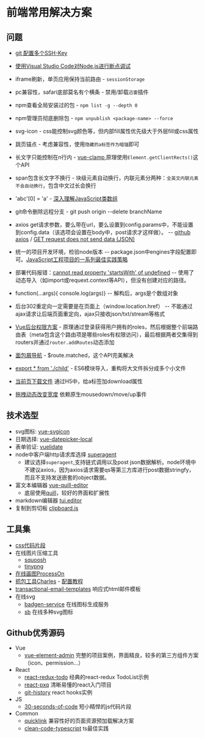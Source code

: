 # 前端常用解决方案

## 问题
* [git 配置多个SSH-Key](https://my.oschina.net/stefanzhlg/blog/529403)

* [使用Visual Studio Code对Node.js进行断点调试](https://segmentfault.com/a/1190000009084576)

* iframe刷新，单页应用保持当前路由 - `sessionStorage`

* pc兼容性，safari底部莫名有个横条 - 禁用/卸载`迅雷`插件

* npm查看全局安装过的包 - `npm list -g --depth 0`

* npm管理员彻底删除包 - `npm unpublish <package-name> --force`

* svg-icon - css能控制svg颜色等，但内部fill属性优先级大于外层fill或css属性

* 跳页锚点 - 考虑兼容性，使用`隐藏的a标签作为暗锚`即可

* 长文字只能控制在n行内 - [vue-clamp](https://github.com/Justineo/vue-clamp),原理使用`Element.getClientRects()`这个API

* span包含长文字不换行 - 块级元素自动换行，内联元素分两种：`全英文内联元素不会自动换行`，包含中文过长会换行

* 'abc'[0] = 'a' - [深入理解JavaScript类数组](https://segmentfault.com/a/1190000005076858)

* git命令删除远程分支 - git push origin --delete branchName

* axios get请求参数，要么带在url，要么设置到config.params中，不能设置到config.data（该选项会设置在body中，post请求才这样做）。 -- [github axios](https://github.com/axios/axios) / [GET request does not send data (JSON)](https://github.com/axios/axios/issues/787)

* 统一的项目开发环境，检验node版本 -- package.json中engines字段配置即可。[JavaScript工程项目的一系列最佳实践策略](https://mp.weixin.qq.com/s/FroImJAuAO05BY1rZAhMkQ)

* 部署代码报错：[cannot read property 'startsWith' of undefined](https://github.com/geowarin/friendly-errors-webpack-plugin/issues/69) -- 使用了动态导入（如import或requext.context等API），但没有创建对应的路径。

* function(...args){ console.log(args)} -- 解构后，args是个数组对象

* 后台302重定向一定需要是在页面上（window.location.href） -- 不能通过ajax请求让后端页面重定向，ajax只接收json/txt/stream等格式

* [Vue后台权限方案](https://segmentfault.com/a/1190000009506097) - 原理通过登录获得用户拥有的roles，然后根据整个前端路由表（meta包含这个路由项是哪些roles有权限访问），最后根据两者交集得到routers并通过`router.addRoutes`动态添加

* [面包屑导航](https://github.com/PanJiaChen/vue-element-admin/blob/master/src/components/Breadcrumb/index.vue) - $route.matched，这个API完美解决

* [export * from './child'](https://stackoverflow.com/questions/38077164/es6-export-from-import/38077264) - ES6模块导入，重构将大文件拆分成多个小文件

* [当前页下载文件](http://www.alloyteam.com/2014/01/use-js-file-download/) 通过H5中，给a标签加download属性

* [拖拽动态改变宽度](https://github.com/bokuweb/re-resizable) 依赖原生mousedown/move/up事件

## 技术选型

* svg图标: [vue-svgicon](https://github.com/MMF-FE/vue-svgicon)
* 日期选择: [vue-datepicker-local](https://github.com/weifeiyue/vue-datepicker-local)
* 表单验证: [vuelidate](https://github.com/monterail/vuelidate)
* node中客户端http请求库选择 [superagent]()
    * 建议选择`superagent`,支持链式调用以及post json数据解析。node环境中不建议axios，因为axios请求需要qs等第三方库进行post数据stringfy，而且不支持发送嵌套的object数据。
* 富文本编辑器 [vue-quill-editor](https://github.com/surmon-china/vue-quill-editor/blob/master/src/editor.vue)
    * 底层使用[quill](https://github.com/quilljs/quill)，较好的界面和扩展性
* markdown编辑器 [tui.editor](https://github.com/nhnent/tui.editor)
* 复制到剪切板 [clipboard.js]()

## 工具集

* [css代码片段](https://30-seconds.github.io/30-seconds-of-css/#transform-centering)
* 在线图片压缩工具
    * [squoosh](https://squoosh.app/)
    * [tinypng](https://tinypng.com/)
* [在线画图ProcessOn](https://www.processon.com/organizations/5c653312e4b0f0908a940a64#diagrams)
* [抓包工具Charles]() - [配置教程](https://blog.csdn.net/windy135/article/details/79086270)
* [transactional-email-templates](https://github.com/mailgun/transactional-email-templates) 响应式html邮件模板
* 在线svg
    * [badgen-service](https://github.com/amio/badgen-service) 在线图标生成服务
    * [sb](https://github.com/jaywcjlove/sb) 在线多种svg图标


## Github优秀源码
* Vue
    * [vue-element-admin](https://github.com/PanJiaChen/vue-element-admin) 完整的项目案例，界面精良，较多的第三方组件方案（icon、permission...）
* React
    * [react-redux-todo](https://codesandbox.io/s/9on71rvnyo) 经典的react-redux TodoList示例
    * [react-pxq](https://github.com/bailicangdu/react-pxq) 清晰易懂的react入门项目
    * [git-history](https://github.com/pomber/git-history/blob/master/src/slide.js) react hooks实例
* JS
    * [30-seconds-of-code](https://github.com/30-seconds/30-seconds-of-code) 短小精悍的js代码片段
* Common
    * [quicklink](https://github.com/GoogleChromeLabs/quicklink) 兼容性好的页面资源预加载解决方案
    * [clean-code-typescript](https://github.com/labs42io/clean-code-typescript) ts最佳实践
    